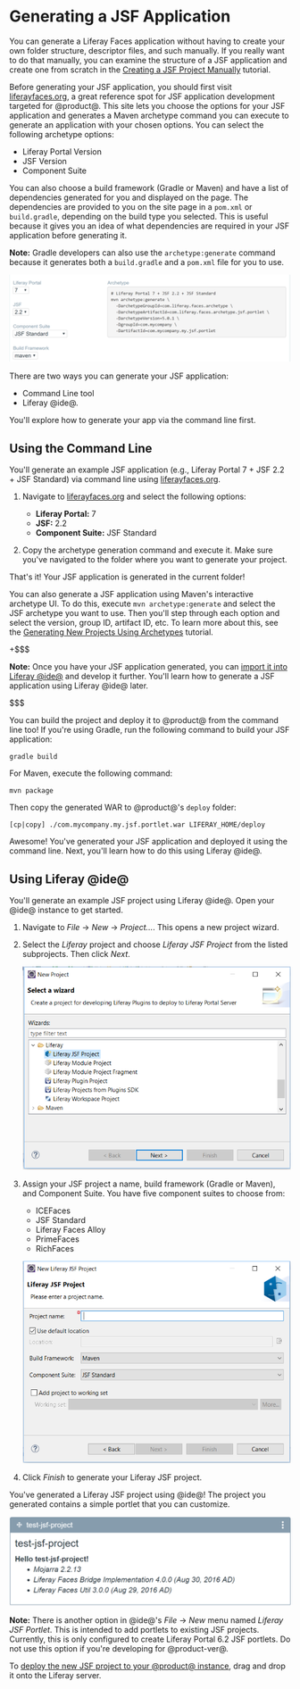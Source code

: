 # Generating a JSF Application [](id=generating-a-jsf-application)

You can generate a Liferay Faces application without having to create your own
folder structure, descriptor files, and such manually. If you really want to do
that manually, you can examine the structure of a JSF application and create one
from scratch in the
[Creating a JSF Project Manually](/develop/tutorials/-/knowledge_base/7-0/creating-a-jsf-project-manually.markdown)
tutorial.

Before generating your JSF application, you should first visit
[liferayfaces.org](http://liferayfaces.org/), a great reference spot for JSF
application development targeted for @product@. This site lets you choose the
options for your JSF application and generates a Maven archetype command you
can execute to generate an application with your chosen options. You can select
the following archetype options:

- Liferay Portal Version
- JSF Version
- Component Suite

You can also choose a build framework (Gradle or Maven) and have a list of
dependencies generated for you and displayed on the page. The dependencies are
provided to you on the site page in a `pom.xml` or `build.gradle`, depending on
the build type you selected. This is useful because it gives you an idea of what
dependencies are required in your JSF application before generating it.

**Note:** Gradle developers can also use the `archetype:generate` command
because it generates both a `build.gradle` and a `pom.xml` file for you to use.

![Figure 1: You can select the Liferay Portal version, JSF version, and component suite for your archetype generation command.](../../../images/jsf-app-generation.png)

There are two ways you can generate your JSF application:

- Command Line tool
- Liferay @ide@.

You'll explore how to generate your app via the command line first.

## Using the Command Line

You'll generate an example JSF application (e.g., Liferay Portal 7 + JSF 2.2 +
JSF Standard) via command line using
[liferayfaces.org](http://liferayfaces.org/).

1.  Navigate to [liferayfaces.org](http://liferayfaces.org/) and select the
    following options:

    - **Liferay Portal:** 7
    - **JSF:** 2.2
    - **Component Suite:** JSF Standard

2.  Copy the archetype generation command and execute it. Make sure you've
    navigated to the folder where you want to generate your project.

That's it! Your JSF application is generated in the current folder!

You can also generate a JSF application using Maven's interactive archetype UI.
To do this, execute `mvn archetype:generate` and select the JSF archetype you
want to use. Then you'll step through each option and select the version, group
ID, artifact ID, etc. To learn more about this, see the
[Generating New Projects Using Archetypes](/develop/tutorials/-/knowledge_base/7-0/generating-new-projects-using-archetypes)
tutorial.

+$$$

**Note:** Once you have your JSF application generated, you can
[import it into Liferay @ide@](/develop/tutorials/-/knowledge_base/7-0/using-maven-in-liferay-ide#importing-maven-projects)
and develop it further. You'll learn how to generate a JSF application using
Liferay @ide@ later.

$$$

You can build the project and deploy it to @product@ from the command line too!
If you're using Gradle, run the following command to build your JSF application:

    gradle build

For Maven, execute the following command:

    mvn package

Then copy the generated WAR to @product@'s `deploy` folder:

    [cp|copy] ./com.mycompany.my.jsf.portlet.war LIFERAY_HOME/deploy

Awesome! You've generated your JSF application and deployed it using the command
line. Next, you'll learn how to do this using Liferay @ide@.

## Using Liferay @ide@

You'll generate an example JSF project using Liferay @ide@. Open your @ide@
instance to get started.

1.  Navigate to *File* &rarr; *New* &rarr; *Project...*. This opens a new
    project wizard.

2.  Select the *Liferay* project and choose *Liferay JSF Project* from the
    listed subprojects. Then click *Next*.

    ![Figure 2: Choose the *Liferay JSF Project* option to begin creating a JSF project in @ide@.](../../../images/jsf-project-ide.png)

3.  Assign your JSF project a name, build framework (Gradle or Maven), and
    Component Suite. You have five component suites to choose from:

    - ICEFaces
    - JSF Standard
    - Liferay Faces Alloy
    - PrimeFaces
    - RichFaces

    ![Figure 3: Choose your preferred options for your JSF project.](../../../images/new-jsf-project-ide.png)

4.  Click *Finish* to generate your Liferay JSF project.

You've generated a Liferay JSF project using @ide@! The project you generated
contains a simple portlet that you can customize.

![Figure 3: The generated JSF portlet project displays basic build information.](../../../images/jsf-ide-generated-project.png)

**Note:** There is another option in @ide@'s *File* &rarr; *New* menu named
*Liferay JSF Portlet*. This is intended to add portlets to existing JSF
projects. Currently, this is only configured to create Liferay Portal 6.2 JSF
portlets. Do not use this option if you're developing for @product-ver@.

To
[deploy the new JSF project to your @product@ instance](/develop/tutorials/-/knowledge_base/7-0/deploying-modules-with-liferay-ide),
drag and drop it onto the Liferay server.
